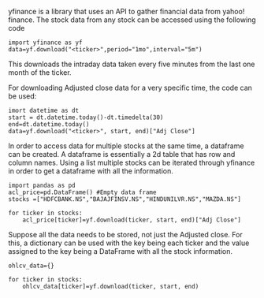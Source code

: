 yfinance is a library that uses an API to gather financial data from yahoo! finance. The stock data from any stock can be accessed using the following code 
```
import yfinance as yf
data=yf.download("<ticker>",period="1mo",interval="5m")
```

This downloads the intraday data taken every five minutes from the last one month of the ticker.

For downloading Adjusted close data for a very specific time, the code can be used:
```
imort datetime as dt
start = dt.datetime.today()-dt.timedelta(30)
end=dt.datetime.today()
data=yf.download("<ticker>", start, end)["Adj Close"]
```

In order to access data for multiple stocks at the same time, a dataframe can be created. A dataframe is essentially a 2d table that has row and column names. Using a list multiple stocks can be iterated through yfinance in order to get a dataframe with all the information.

```
import pandas as pd
acl_price=pd.DataFrame() #Empty data frame
stocks =["HDFCBANK.NS","BAJAJFINSV.NS","HINDUNILVR.NS","MAZDA.NS"]

for ticker in stocks:
	acl_price[ticker]=yf.download(ticker, start, end)["Adj Close"]
```

Suppose all the data needs to be stored, not just the Adjusted close. For this, a dictionary can be used with the key being each ticker and the value assigned to the key being a DataFrame with all the stock information.

```
ohlcv_data={}

for ticker in stocks:
	ohlcv_data[ticker]=yf.download(ticker, start, end)
```
